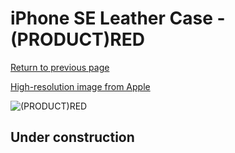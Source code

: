 # iPhone SE Leather Case - (PRODUCT)RED

[Return to previous page](/iphone_7)

[High-resolution image from Apple](https://store.storeimages.cdn-apple.com/8756/as-images.apple.com/is/MXYL2?wid=4500&hei=4500&fmt=png)

<div style="width: 512px"><img src="/almost_uncompressed/MXYL2.webp" alt="(PRODUCT)RED"></div>

## Under construction
